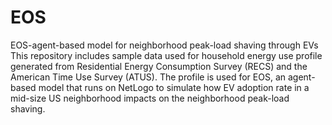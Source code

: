 # EOS
EOS-agent-based model for neighborhood peak-load shaving through EVs
This repository includes sample data used for household energy use profile generated from Residential Energy Consumption Survey (RECS) and the American Time Use Survey (ATUS). 
The profile is used for EOS, an agent-based model that runs on NetLogo to simulate how EV adoption rate in a mid-size US neighborhood impacts on the neighborhood peak-load shaving. 

